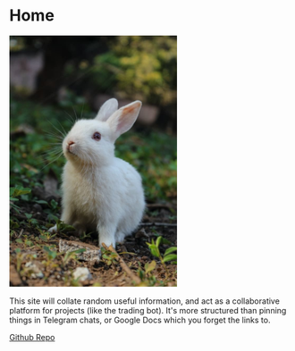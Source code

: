 # Home

<div style='max-width:300px'>
    <img src='/static/images/rabbit.jpg'/>
</div>

This site will collate random useful information, and act as a collaborative platform for projects (like the trading bot). It's more structured than pinning things in Telegram chats, or Google Docs which you forget the links to.

[Github Repo](https://github.com/extrange/chanel/)